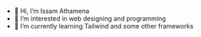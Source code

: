 - 👋 Hi, I’m Issam Athamena
- 👀 I’m interested in web designing and programming
- 🌱 I’m currently learning Tailwind and some other frameworks

<!---
IssamAth/IssamAth is a ✨ special ✨ repository because its `README.md` (this file) appears on your GitHub profile.
You can click the Preview link to take a look at your changes.
--->
